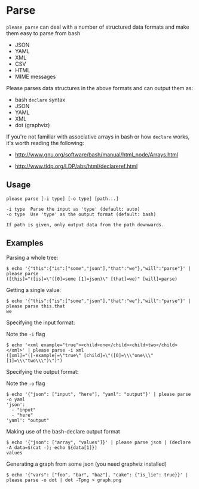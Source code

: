 # Parse

`please parse` can deal with a number of structured data formats and make them easy to parse from bash

* JSON
* YAML
* XML
* CSV
* HTML
* MIME messages

Please parses data structures in the above formats and can output them as:

* bash `declare` syntax
* JSON
* YAML
* XML
* dot (graphviz)

If you're not familiar with associative arrays in bash or how `declare` works, it's worth reading the following:

* <http://www.gnu.org/software/bash/manual/html_node/Arrays.html>

* <http://www.tldp.org/LDP/abs/html/declareref.html>

## Usage

    please parse [-i type] [-o type] [path...]

    -i type  Parse the input as 'type' (default: auto)
    -o type  Use 'type' as the output format (default: bash)

    If path is given, only output data from the path downwards.

## Examples

Parsing a whole tree:

    $ echo '{"this":{"is":["some","json"],"that":"we"},"will":"parse"}' | please parse
    ([this]="([is]=\"([0]=some [1]=json)\" [that]=we)" [will]=parse)

Getting a single value:

    $ echo '{"this":{"is":["some","json"],"that":"we"},"will":"parse"}' | please parse this.that
    we

Specifying the input format:

Note the `-i` flag

    $ echo '<xml example="true"><child>one</child><child>two</child></xml>' | please parse -i xml
    ([xml]="([-example]=\"true\" [child]=\"([0]=\\\"one\\\" [1]=\\\"two\\\")\")")

Specifying the output format:

Note the `-o` flag

    $ echo '{"json": ["input", "here"], "yaml": "output"}' | please parse -o yaml
    'json': 
      - "input"
      - "here"
    'yaml': "output"

Making use of the bash-declare output format

    $ echo '{"json": ["array", "values"]}' | please parse json | (declare -A data=$(cat -); echo ${data[1]})
    values

Generating a graph from some json (you need graphviz installed)

    $ echo '{"vars": ["foo", "bar", "baz"], "cake": {"is_lie": true}}' | please parse -o dot | dot -Tpng > graph.png
